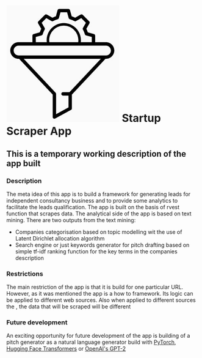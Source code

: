 # ![image info](./image/Lead_funnel.jpg) Startup Scraper App    

## This is a temporary working description of the app built

### Description

The meta idea of this app is to build a framework for generating leads for independent consultancy business and to provide some analytics to facilitate the leads qualification.  The app is built on the basis of rvest function that scrapes data. The analytical side of the app is based on text mining.
There are two outputs from the text mining:
* Companies categorisation based on topic modelling wit the use of Latent Dirichlet allocation algorithm
* Search engine or just keywords generator for pitch drafting based on simple tf-idf ranking function for the key terms in the companies description

### Restrictions

The main restriction of the app is that it is build for one particular URL. However, as it was mentioned the app is a how to framework. Its logic can be applied to different web sources. Also when applied to different sources the , the data that will be scraped will be different

### Future development

An exciting opportunity for future development of the app is building of a  pitch generator as a natural language generator build with [PyTorch](https://pytorch.org/), [Hugging Face Transformers](https://github.com/huggingface/transformers) or [OpenAI's GPT-2](https://openai.com/)

